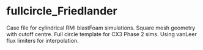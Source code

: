 # fullcircle_Friedlander
Case file for cylindrical RMI blastFoam simulations.
Square mesh geometry with cutoff centre.
Full circle template for CX3 Phase 2 sims.
Using vanLeer flux limiters for interpolation.
